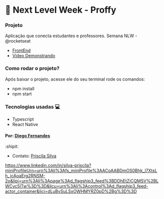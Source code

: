 # :rocket: Next Level Week  - Proffy 

### Projeto

Aplicação que conecta estudantes e professores. Semana NLW - @rocketseat

- [FrontEnd](https://proffyy.vercel.app)
- [Video Demonstrando](https://www.youtube.com/watch?v=b_Ukizza2Hs&feature=youtu.be)

### Como rodar o projeto?
Após baixar o projeto, acesse ele do seu terminal rode os comandos:

* npm install
* npm start



### Tecnologias usadas :computer:
- Typescript
- React Native


#### Por: [Diego Fernandes](https://github.com/diego3g)

:shipit:
- Contato: [Priscila Silva](https://linkedin.com/in/silva-priscila)



https://www.linkedin.com/in/silva-priscila?miniProfileUrn=urn%3Ali%3Afs_miniProfile%3AACoAABDmOS0Bhk_l7XtsLh_jcAoaErg2RNSM-2o&lipi=urn%3Ali%3Apage%3Ad_flagship3_feed%3BDDhEtZiCQMSV%2BLWCyc5lTw%3D%3D&licu=urn%3Ali%3Acontrol%3Ad_flagship3_feed-actor_container&lici=dLuBvSuLSxOWHMYRZ0pD%2Bg%3D%3D
